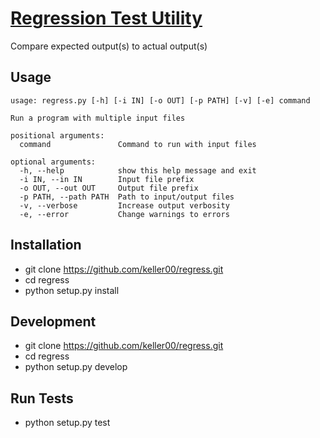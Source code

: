 # [Regression Test Utility](https://en.wikipedia.org/wiki/Regression_testing "Regression Testing")
Compare expected output(s) to actual output(s)

## Usage
```
usage: regress.py [-h] [-i IN] [-o OUT] [-p PATH] [-v] [-e] command

Run a program with multiple input files

positional arguments:
  command               Command to run with input files

optional arguments:
  -h, --help            show this help message and exit
  -i IN, --in IN        Input file prefix
  -o OUT, --out OUT     Output file prefix
  -p PATH, --path PATH  Path to input/output files
  -v, --verbose         Increase output verbosity
  -e, --error           Change warnings to errors

```

## Installation
* git clone https://github.com/keller00/regress.git
* cd regress
* python setup.py install


## Development
* git clone https://github.com/keller00/regress.git
* cd regress
* python setup.py develop

## Run Tests
* python setup.py test
